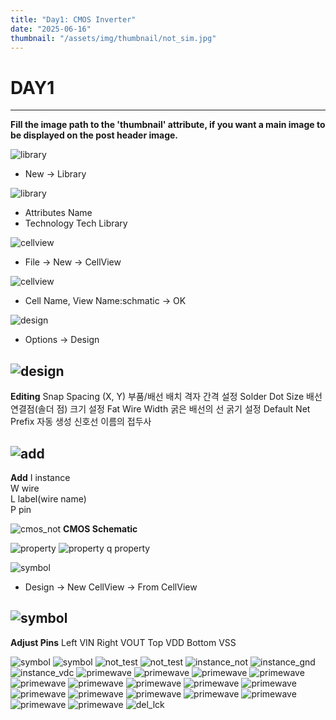 ```yaml
---
title: "Day1: CMOS Inverter"
date: "2025-06-16"
thumbnail: "/assets/img/thumbnail/not_sim.jpg"
---
```


# DAY1
---

**Fill the image path to the 'thumbnail' attribute, if you want a main image to be displayed on the post header image.**

![library](/assets/img/full_custom/library1.png "Library")
* New -> Library

![library](/assets/img/full_custom/library2.png "Library")
* Attributes Name
* Technology Tech Library 

![cellview](/assets/img/full_custom/cellview1.png "cellview")
* File -> New -> CellView

![cellview](/assets/img/full_custom/cellview2.png "cellview")
* Cell Name, View Name:schmatic -> OK

![design](/assets/img/full_custom/design1.png "design")
* Options -> Design

![design](/assets/img/full_custom/design2.png "design")
---
**Editing**
Snap Spacing (X, Y) 부품/배선 배치 격자 간격 설정
Solder Dot Size	    배선 연결점(솔더 점) 크기 설정
Fat Wire Width  	굵은 배선의 선 굵기 설정
Default Net Prefix	자동 생성 신호선 이름의 접두사


![add](/assets/img/full_custom/add.png "add")
---
**Add**
I  instance  
W  wire  
L  label(wire name)  
P  pin  

![cmos_not](/assets/img/full_custom/cmos_not.png "cmos_not")
**CMOS Schematic**

![property](/assets/img/full_custom/property1.png "property")
![property](/assets/img/full_custom/property2.png "property")
q     property

![symbol](/assets/img/full_custom/symbol1.png "symbol")
* Design -> New CellView -> From CellView

![symbol](/assets/img/full_custom/symbol2.png "symbol")
---
**Adjust Pins**
Left     VIN
Right    VOUT
Top      VDD
Bottom   VSS

![symbol](/assets/img/full_custom/symbol3.png "symbol")
![symbol](/assets/img/full_custom/symbol4.png "symbol")
![not_test](/assets/img/full_custom/not_test1.png "not_test")
![not_test](/assets/img/full_custom/not_test2.png "not_test")
![instance_not](/assets/img/full_custom/instance_not.png "instance_not")
![instance_gnd](/assets/img/full_custom/instance_gnd.png "instance_gnd")
![instance_vdc](/assets/img/full_custom/instance_vdc.png "instance_vdc")
![primewave](/assets/img/full_custom/primewave1.png "primewave1")
![primewave](/assets/img/full_custom/primewave2.png "primewave2")
![primewave](/assets/img/full_custom/primewave3.png "primewave3")
![primewave](/assets/img/full_custom/primewave4.png "primewave4")
![primewave](/assets/img/full_custom/primewave5.png "primewave5")
![primewave](/assets/img/full_custom/primewave6.png "primewave6")
![primewave](/assets/img/full_custom/primewave7.png "primewave7")
![primewave](/assets/img/full_custom/primewave8.png "primewave8")
![primewave](/assets/img/full_custom/primewave9.png "primewave9")
![primewave](/assets/img/full_custom/primewave10.png "primewave10")
![primewave](/assets/img/full_custom/primewave11.png "primewave11")
![primewave](/assets/img/full_custom/primewave12.png "primewave12")
![primewave](/assets/img/full_custom/primewave13.png "primewave13")
![primewave](/assets/img/full_custom/primewave14.png "primewave14")
![primewave](/assets/img/full_custom/primewave15.png "primewave15")
![primewave](/assets/img/full_custom/primewave16.png "primewave16")
![del_lck](/assets/img/full_custom/del_lck.png "del_lck")

